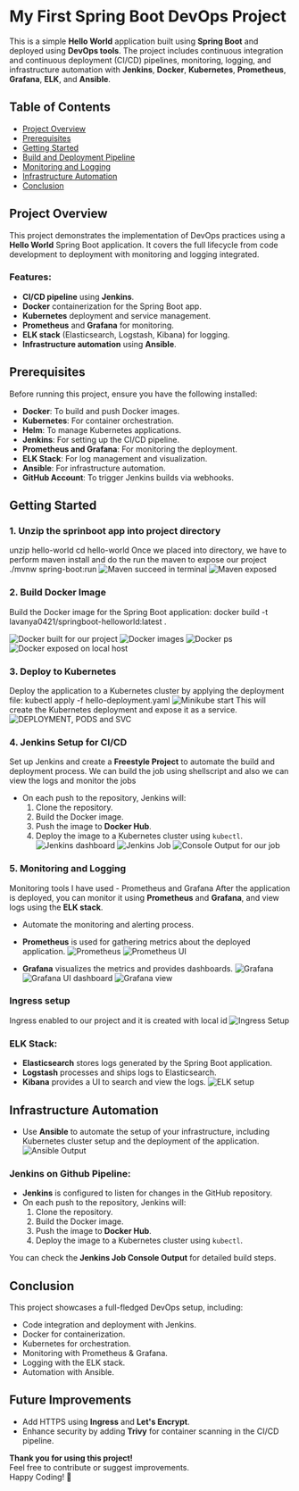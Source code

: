 # My First Spring Boot DevOps Project

This is a simple **Hello World** application built using **Spring Boot** and deployed using **DevOps tools**. The project includes continuous integration and continuous deployment (CI/CD) pipelines, monitoring, logging, and infrastructure automation with **Jenkins**, **Docker**, **Kubernetes**, **Prometheus**, **Grafana**, **ELK**, and **Ansible**.

## Table of Contents

- [Project Overview](#project-overview)
- [Prerequisites](#prerequisites)
- [Getting Started](#getting-started)
- [Build and Deployment Pipeline](#build-and-deployment-pipeline)
- [Monitoring and Logging](#monitoring-and-logging)
- [Infrastructure Automation](#infrastructure-automation)
- [Conclusion](#conclusion)

## Project Overview

This project demonstrates the implementation of DevOps practices using a **Hello World** Spring Boot application. It covers the full lifecycle from code development to deployment with monitoring and logging integrated.

### Features:
- **CI/CD pipeline** using **Jenkins**.
- **Docker** containerization for the Spring Boot app.
- **Kubernetes** deployment and service management.
- **Prometheus** and **Grafana** for monitoring.
- **ELK stack** (Elasticsearch, Logstash, Kibana) for logging.
- **Infrastructure automation** using **Ansible**.

## Prerequisites

Before running this project, ensure you have the following installed:

- **Docker**: To build and push Docker images.
- **Kubernetes**: For container orchestration.
- **Helm**: To manage Kubernetes applications.
- **Jenkins**: For setting up the CI/CD pipeline.
- **Prometheus and Grafana**: For monitoring the deployment.
- **ELK Stack**: For log management and visualization.
- **Ansible**: For infrastructure automation.
- **GitHub Account**: To trigger Jenkins builds via webhooks.

## Getting Started

### 1. Unzip the sprinboot app into project directory
unzip hello-world
cd hello-world
Once we placed into directory, we have to perform maven install and do the run the maven to expose our project
./mvnw spring-boot:run
![Maven succeed in terminal](https://github.com/Lavanya-k-devops/hello-world-java-devops/blob/master/screenshots/maven%20built%20successfully.png)
![Maven exposed](https://github.com/Lavanya-k-devops/hello-world-java-devops/blob/master/screenshots/mavan%20browser%20result.png)


### 2. Build Docker Image
Build the Docker image for the Spring Boot application:
docker build -t lavanya0421/springboot-helloworld:latest .

![Docker built for our project](https://github.com/Lavanya-k-devops/hello-world-java-devops/blob/master/screenshots/docker%20built.png)
![Docker images](https://github.com/Lavanya-k-devops/hello-world-java-devops/blob/master/screenshots/docker%20images.png)
![Docker ps](https://github.com/Lavanya-k-devops/hello-world-java-devops/blob/master/screenshots/docker%20ps.png)
![Docker exposed on local host](https://github.com/Lavanya-k-devops/hello-world-java-devops/blob/master/screenshots/Docker%20browser%20output.png)

### 3. Deploy to Kubernetes
Deploy the application to a Kubernetes cluster by applying the deployment file:
kubectl apply -f hello-deployment.yaml
![Minikube start](https://github.com/Lavanya-k-devops/hello-world-java-devops/blob/master/screenshots/minikube%20start.png)
This will create the Kubernetes deployment and expose it as a service.
![DEPLOYMENT, PODS and SVC](https://github.com/Lavanya-k-devops/hello-world-java-devops/blob/master/screenshots/minukube%20deployment%20pods%20and%20svc.png)

### 4. Jenkins Setup for CI/CD
Set up Jenkins and create a **Freestyle Project** to automate the build and deployment process. We can build the job using shellscript and also we can view the logs and monitor the jobs
- On each push to the repository, Jenkins will:
  1. Clone the repository.
  2. Build the Docker image.
  3. Push the image to **Docker Hub**.
  4. Deploy the image to a Kubernetes cluster using `kubectl`.
![Jenkins dashboard](https://github.com/Lavanya-k-devops/hello-world-java-devops/blob/master/screenshots/Jenkins%20dashboard.png)
![Jenkins Job](https://github.com/Lavanya-k-devops/hello-world-java-devops/blob/master/screenshots/Jenkins%20job%20page.png)
![Console Output for our job](https://github.com/Lavanya-k-devops/hello-world-java-devops/blob/master/screenshots/Jenkins%20build%20job%20console%20output.png)

### 5. Monitoring and Logging
Monitoring tools I have used - Prometheus and Grafana
After the application is deployed, you can monitor it using **Prometheus** and **Grafana**, and view logs using the **ELK stack**.
- Automate the monitoring and alerting process.
- **Prometheus** is used for gathering metrics about the deployed application.
![Prometheus](https://github.com/Lavanya-k-devops/hello-world-java-devops/blob/master/screenshots/prometheus.png)
![Prometheus UI](https://github.com/Lavanya-k-devops/hello-world-java-devops/blob/master/screenshots/prometheus%20UI.png)

- **Grafana** visualizes the metrics and provides dashboards.
![Grafana](https://github.com/Lavanya-k-devops/hello-world-java-devops/blob/master/screenshots/Grafana.png)
![Grafana UI dashboard](https://github.com/Lavanya-k-devops/hello-world-java-devops/blob/master/screenshots/Grafana%20Dashboard.png)
![Grafana view](https://github.com/Lavanya-k-devops/hello-world-java-devops/blob/master/screenshots/Grafana%20UI.png)

### Ingress setup
Ingress enabled to our project and it is created with local id
![Ingress Setup](https://github.com/Lavanya-k-devops/hello-world-java-devops/blob/master/screenshots/ingress.png)

### ELK Stack:
- **Elasticsearch** stores logs generated by the Spring Boot application.
- **Logstash** processes and ships logs to Elasticsearch.
- **Kibana** provides a UI to search and view the logs.
![ELK setup](https://github.com/Lavanya-k-devops/hello-world-java-devops/blob/master/screenshots/elk%20status.png)

## Infrastructure Automation
- Use **Ansible** to automate the setup of your infrastructure, including Kubernetes cluster setup and the deployment of the application.
![Ansible Output](https://github.com/Lavanya-k-devops/hello-world-java-devops/blob/master/screenshots/ansible%20playbook.png)

### Jenkins on Github Pipeline:
- **Jenkins** is configured to listen for changes in the GitHub repository.
- On each push to the repository, Jenkins will:
  1. Clone the repository.
  2. Build the Docker image.
  3. Push the image to **Docker Hub**.
  4. Deploy the image to a Kubernetes cluster using `kubectl`.
  
You can check the **Jenkins Job Console Output** for detailed build steps.

## Conclusion

This project showcases a full-fledged DevOps setup, including:
- Code integration and deployment with Jenkins.
- Docker for containerization.
- Kubernetes for orchestration.
- Monitoring with Prometheus & Grafana.
- Logging with the ELK stack.
- Automation with Ansible.

## Future Improvements

- Add HTTPS using **Ingress** and **Let's Encrypt**.
- Enhance security by adding **Trivy** for container scanning in the CI/CD pipeline.

**Thank you for using this project!**  
Feel free to contribute or suggest improvements.  
Happy Coding! 🎉



